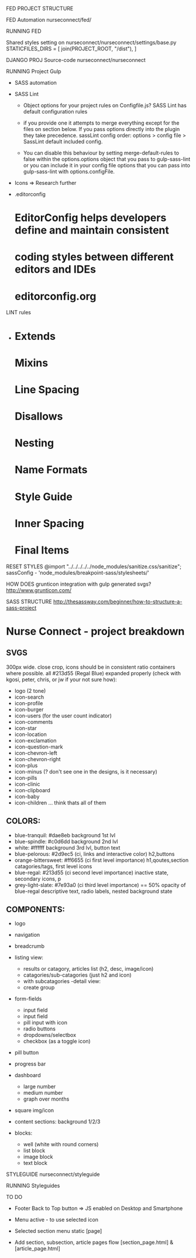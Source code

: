 FED PROJECT STRUCTURE

FED Automation
nurseconnect/fed/

RUNNING FED

Shared styles setting on nurseconnect/nurseconnect/settings/base.py
STATICFILES_DIRS = [
    join(PROJECT_ROOT, "/dist"),
]

DJANGO PROJ Source-code
nurseconnect/nurseconnect

RUNNING Project
Gulp
  - SASS automation
  - SASS Lint
    * Object options for your project rules on Configfile.js?
    SASS Lint has default configuration rules
    * if you provide one it attempts to merge everything except for the files on section below.
    If you pass options directly into the plugin they take precedence.
    sassLint config order: options > config file > SassLint default included config.

    * You can disable this behaviour by setting merge-default-rules to false within the options.options object that you pass to gulp-sass-lint or you can include it in your config file options that you can pass into gulp-sass-lint with options.configFile.

  - Icons => Research further
  - .editorconfig
    # EditorConfig helps developers define and maintain consistent
    # coding styles between different editors and IDEs
    # editorconfig.org

  LINT rules
  -   # Extends
      # Mixins
      # Line Spacing
      # Disallows
      # Nesting
      # Name Formats
      # Style Guide
      # Inner Spacing
      # Final Items

  RESET STYLES
  @import "../../../../../node_modules/sanitize.css/sanitize";
  sassConfig - 'node_modules/breakpoint-sass/stylesheets/'

  HOW DOES grunticon integration with gulp generated svgs?
  http://www.grunticon.com/

  SASS STRUCTURE
  http://thesassway.com/beginner/how-to-structure-a-sass-project


  # Nurse Connect - project breakdown

  ## SVGS

   300px wide. close crop, icons should be in consistent ratio containers where possible. all #213d55 (Regal Blue) expanded properly (check with kgosi, peter, chris, or jw if your not sure how):

  - logo (2 tone)
  - icon-search
  - icon-profile
  - icon-burger
  - icon-users (for the user count indicator)
  - icon-comments
  - icon-star
  - icon-location
  - icon-exclamation
  - icon-question-mark
  - icon-chevron-left
  - icon-chevron-right
  - icon-plus
  - icon-minus (? don't see one in the designs, is it necessary)
  - icon-pills
  - icon-clinic
  - icon-clipboard
  - icon-baby
  - icon-children
  ... think thats all of them


  ## COLORS:

  - blue-tranquil: #dae8eb
      background 1st lvl
  - blue-spindle: #c0d6dd
      background 2nd lvl
  - white: #ffffff
      background 3rd lvl, button text
  - blue-pelorous: #2d9ec5 (ci, links and interactive color)
      h2,buttons
  - orange-bittersweet: #ff6655 (ci first level importance)
      h1,qoutes,section catagories/tags, first level icons
  - blue-regal: #213d55 (ci second level importance)
      inactive state, secondary icons, p
  - grey-light-slate: #7e93a0 (ci third level importance) == 50% opacity of blue-regal
      descriptive text, radio labels, nested background state

  ## COMPONENTS:

  - logo
  - navigation
  - breadcrumb
  - listing view:
    - results or catagory,  articles list (h2, desc, image/icon)
    - catagories/sub-catagories (just h2 and icon)
    - with subcatagories
  -detail view:
    - create group

  - form-fields
    - input field
    - input field
    - pill input with icon
    - radio buttons
    - dropdowns/selectbox
    - checkbox (as a toggle icon)
  - pill button
  - progress bar
  - dashboard
    - large number
    - medium number
    - graph over months
  - square img/icon
  - content sections:
      background 1/2/3
  - blocks:
    - well (white with round corners)
    - list block
    - image block
    - text block


STYLEGUIDE
nurseconnect/styleguide

RUNNING Styleguides


TO DO

- Footer Back to Top button
  => JS enabled on Desktop and Smartphone
- Menu active - to use selected icon
- Selected section menu static [page]

- Add section, subsection, article pages flow [section_page.html] & [article_page.html]
